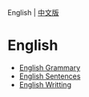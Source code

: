 English | [中文版](README_zh.md)

# English

- [English Grammary](grammary.md)
- [English Sentences](sentences.md)
- [English Writting](writting.md)
